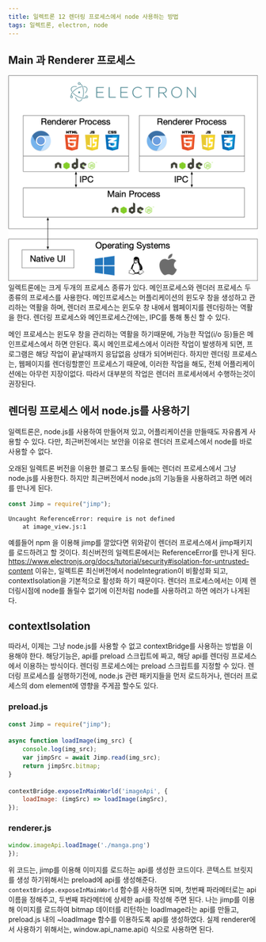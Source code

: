 ```yaml
---
title: 일렉트론 12 렌더링 프로세스에서 node 사용하는 방법
tags: 일렉트론, electron, node
---
```

## Main 과 Renderer 프로세스
![](/img/electron-architecture.png)
일렉트론에는 크게 두개의 프로세스 종류가 있다. 메인프로세스와 렌더러 프로세스 두 종류의 프로세스를 사용한다. 메인프로세스는 머플리케이션의 윈도우 창을 생성하고 관리하는 역활을 하며, 렌더러 프로세스는 윈도우 창 내에서 웹페이지를 렌더링하는 역활을 한다. 렌더링 프로세스와 메인프로세스간에는, IPC를 통해 통신 할 수 있다.

메인 프로세스는 윈도우 창을 관리하는 역활을 하기때문에, 가능한 작업(i/o 등)들은 메인프로세스에서 하면 안된다. 혹시 메인프로세스에서 이러한 작업이 발생하게 되면, 프로그램은 해당 작업이 끝날때까지 응답없음 상태가 되어버린다. 하지만 렌더링 프로세스는, 웹페이지를 렌더링할뿐인 프로세스기 때문에, 이러한 작업을 해도, 전체 어플리케이션에는 아무런 지장이없다. 따라서 대부분의 작업은 렌더러 프로세서에서 수행하는것이 권장된다.

## 렌더링 프로세스 에서 node.js를 사용하기
일렉트론은, node.js를 사용하여 만들어져 있고, 어플리케이션을 만들때도 자유롭게 사용할 수 있다. 다만, 최근버전에서는 보안을 이유로 렌더러 프로세스에서 node를 바로 사용할 수 없다.

오래된 일렉트론 버전을 이용한 블로그 포스팅 들에는 렌더러 프로세스에서 그냥 node.js를 사용한다. 하지만 최근버전에서 node.js의 기능들을 사용하려고 하면 에러를 만나게 된다.
```js
const Jimp = require("jimp");
```
```
Uncaught ReferenceError: require is not defined
    at image_view.js:1
```
예를들어 npm 을 이용해 jimp를 깔았다면 위와같이 렌더러 프로세스에서 jimp패키지를 로드하려고 할 것이다. 최신버전의 일렉트론에서는 ReferenceError를 만나게 된다.
https://www.electronjs.org/docs/tutorial/security#isolation-for-untrusted-content
이유는, 일렉트론 최신버전에서 nodeIntegration이 비활성화 되고, contextIsolation을 기본적으로 활성화 하기 때문이다. 렌더러 프로세스에서는 이제 렌더링시점에 node를 돌릴수 없기에 이전처럼 node를 사용하려고 하면 에러가 나게된다.
## contextIsolation

따라서, 이제는 그냥 node.js를 사용할 수 없고 contextBridge를 사용하는 방법을 이용해야 한다. 해당기능은, api를 preload 스크립트에 짜고, 해당 api를 렌더링 프로세스에서 이용하는 방식이다.
렌더링 프로세스에는 preload 스크립트를 지정할 수 있다. 렌더링 프로세스를 실행하기전에, node.js 관련 패키지들을 먼저 로드하거나, 렌더러 프로세스의 dom element에 영향을 주게끔 할수도 있다.
### preload.js
```js
const Jimp = require("jimp");

async function loadImage(img_src) {
    console.log(img_src);
    var jimpSrc = await Jimp.read(img_src);
    return jimpSrc.bitmap;
}

contextBridge.exposeInMainWorld('imageApi', {
    loadImage: (imgSrc) => loadImage(imgSrc),
});
```
### renderer.js
```js
window.imageApi.loadImage('./manga.png')
});
```
위 코드는, jimp를 이용해 이미지를 로드하는 api를 생성한 코드이다.
콘텍스트 브릿지를 생성 하기위해서는 preload에 api를 생성해준다. `contextBridge.exposeInMainWorld` 함수를 사용하면 되며, 첫번째 파라메터로는 api 이름을 정해주고, 두번째 파라메터에 상세한 api를 작성해 주면 된다. 나는 jimp를 이용해 이미지를 로드하여 bitmap 데이터를 리턴하는 loadImage라는 api를 만들고, preload.js 내의 ~loadImage 함수를 이용하도록 api를 생성하였다.
실제 renderer에서 사용하기 위해서는, window.api_name.api() 식으로 사용하면 된다.

